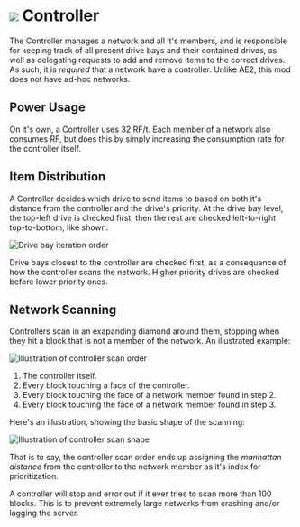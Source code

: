 # ![](https://i.imgur.com/tZwq04a.png) Controller
The Controller manages a network and all it's members, and is responsible for keeping track of all present drive bays and their contained drives, as well as delegating requests to add and remove items to the correct drives. As such, it is *required* that a network have a controller. Unlike AE2, this mod does not have ad-hoc networks.

## Power Usage
On it's own, a Controller uses 32 RF/t. Each member of a network also consumes RF, but does this by simply increasing the consumption rate for the controller itself.

## Item Distribution
A Controller decides which drive to send items to based on both it's distance from the controller and the drive's priority. At the drive bay level, the top-left drive is checked first, then the rest are checked left-to-right top-to-bottom, like shown:

![Drive bay iteration order](https://i.imgur.com/OVSBeve.png)

Drive bays closest to the controller are checked first, as a consequence of how the controller scans the network. Higher priority drives are checked before lower priority ones.

## Network Scanning
Controllers scan in an exapanding diamond around them, stopping when they hit a block that is not a member of the network. An illustrated example:

![Illustration of controller scan order](https://i.imgur.com/w1z4Yei.png)

1. The controller itself.
2. Every block touching a face of the controller.
3. Every block touching the face of a network member found in step 2.
4. Every block touching the face of a network member found in step 3.

Here's an illustration, showing the basic shape of the scanning:

![Illustration of controller scan shape](https://i.imgur.com/I9aDjKx.png)

That is to say, the controller scan order ends up assigning the *manhattan distance* from the controller to the network member as it's index for prioritization.

A controller will stop and error out if it ever tries to scan more than 100 blocks. This is to prevent extremely large networks from crashing and/or lagging the server.